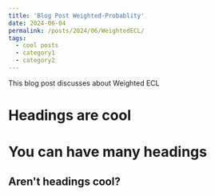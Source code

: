 ```yaml
---
title: 'Blog Post Weighted-Probablity'
date: 2024-06-04
permalink: /posts/2024/06/WeightedECL/
tags:
  - cool posts
  - category1
  - category2
---
```


This blog post discusses about Weighted ECL

Headings are cool
======

You can have many headings
======

Aren't headings cool?
------
